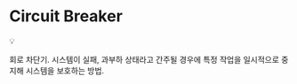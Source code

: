 # Circuit Breaker

<aside>
💡

회로 차단기.
시스템이 실패, 과부하 상태라고 간주될 경우에 특정 작업을 일시적으로 중지해 시스템을 보호하는 방법.

</aside>